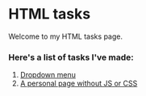 # HTML tasks

Welcome to my HTML tasks page.

### Here's a list of tasks I've made:
1. [Dropdown menu](task1.html "Task 1")
2. [A personal page without JS or CSS](task2.html "Task 2")
